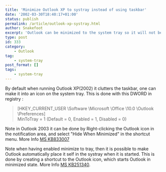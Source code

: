 ```yaml
---
title: 'Minimize Outlook XP to systray instead of using taskbar'
date: '2002-03-30T18:40:17+01:00'
status: publish
permalink: /article/outlook-xp-systray.html
author: Snakefoot
excerpt: 'Outlook can be minimized to the system tray so it will not be filling up on the taskbar.'
type: post
id: 333
category:
    - Outlook
tag:
    - system-tray
post_format: []
tags:
    - system-tray
---
```

By default when running Outlook XP(2002) it clutters the taskbar, one can make it into an icon on the system tray. This is done with this DWORD in registry :

> \[HKEY\_CURRENT\_USER \\Software \\Microsoft \\Office \\10.0 \\Outlook \\Preferences\]  
>  MinToTray = 1 (Default = 0, Enabled = 1, Disabled = 0)

 Note in Outlook 2003 it can be done by Right-clicking the Outlook icon in the notification area, and select "Hide When Minimized" in the shortcut menu. More Info [MS KB833007](http://support.microsoft.com/kb/833007 "How to change the behavior of the Cancel Request dialog box in Outlook 2003 [Q833007]")  
  
 Note when having enabled minimize to tray, then it is possible to make Outlook automatically place it self in the systray when it is started. This is done by creating a shortcut to the Outlook icon, which starts Outlook in minimized state. More Info [MS KB251340](http://support.microsoft.com/kb/251340 "How to start Outlook 2002 or Outlook 2000 in a minimized state [Q251340]").